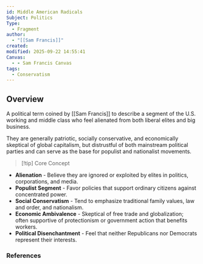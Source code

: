 ```yaml
---
id: Middle American Radicals
Subject: Politics
Type:
  - Fragment
author:
  - "[[Sam Francis]]"
created:
modified: 2025-09-22 14:55:41
Canvas:
  - - Sam Francis Canvas
tags:
  - Conservatism
---
```


## Overview

A political term coined by [[Sam Francis]] to describe a segment of the U.S. working and middle class who feel alienated from both liberal elites and big business.

They are generally patriotic, socially conservative, and economically skeptical of global capitalism, but distrustful of both mainstream political parties and can serve as the base for populist and nationalist movements.

> [!tip] Core Concept

- **Alienation** - Believe they are ignored or exploited by elites in politics, corporations, and media.
- **Populist Segment** - Favor policies that support ordinary citizens against concentrated power.
- **Social Conservatism** - Tend to emphasize traditional family values, law and order, and nationalism.
- **Economic Ambivalence** - Skeptical of free trade and globalization; often supportive of protectionism or government action that benefits workers.
- **Political Disenchantment** - Feel that neither Republicans nor Democrats represent their interests.

### References
